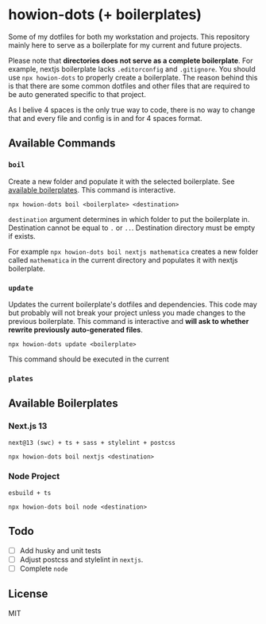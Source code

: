 # howion-dots (+ boilerplates)

Some of my dotfiles for both my workstation and projects. This repository mainly here to serve as a boilerplate for my current and future projects.

Please note that **directories does not serve as a complete boilerplate**. For example, nextjs boilerplate lacks `.editorconfig` and `.gitignore`. You should use `npx howion-dots` to properly create a boilerplate. The reason behind this is that there are some common dotfiles and other files that are required to be auto generated specific to that project.

As I belive 4 spaces is the only true way to code, there is no way to change that and every file and config is in and for 4 spaces format.


## Available Commands

### **`boil`**

Create a new folder and populate it with the selected boilerplate. See [available boilerplates](#available-boilerplates). This command is interactive.

```console
npx howion-dots boil <boilerplate> <destination>
```

`destination` argument determines in which folder to put the boilerplate in. Destination cannot be equal to `.` or `..`. Destination directory must be empty if exists.

For example `npx howion-dots boil nextjs mathematica` creates a new folder called `mathematica` in the current directory and populates it with nextjs boilerplate.

### **`update`**

Updates the current boilerplate's dotfiles and dependencies. This code may but probably will not break your project unless you made changes to the previous boilerplate. This command is interactive and **will ask to whether rewrite previously auto-generated files**.

```console
npx howion-dots update <boilerplate>
```

This command should be executed in the current

### **`plates`**




## Available Boilerplates

### Next.js 13

`next@13 (swc) + ts + sass + stylelint + postcss`

```console
npx howion-dots boil nextjs <destination>
```

### Node Project

`esbuild + ts`

```console
npx howion-dots boil node <destination>
```


## Todo

- [ ] Add husky and unit tests
- [ ] Adjust postcss and stylelint in `nextjs`.
- [ ] Complete `node`

## License

MIT
